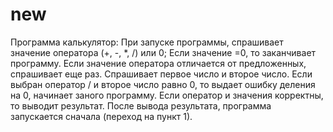 new
===
Программа калькулятор:
При запуске программы, спрашивает значение оператора (+, -, *, /) или 0;
Если значение =0, то заканчивает программу.
Если значение оператора отличается от предложенных, спрашивает еще раз.
Спрашивает первое число и второе число.
Если выбран оператор / и второе число равно 0, то выдает ошибку деления на 0, начинает заного программу.
Если оператор и значения корректны, то выводит результат.
После вывода результата, программа запускается сначала (переход на пункт 1).

